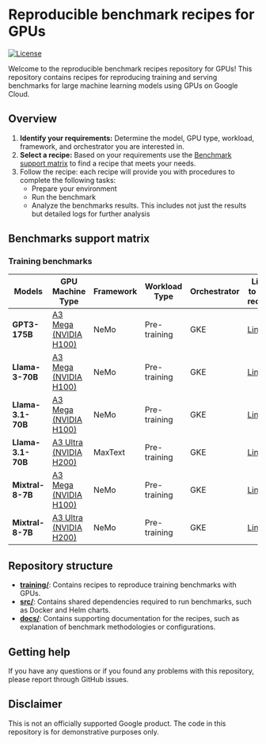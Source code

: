 
# Reproducible benchmark recipes for GPUs

[![License](https://img.shields.io/badge/License-Apache%202.0-blue.svg)](LICENSE)

Welcome to the reproducible benchmark recipes repository for GPUs! This repository contains recipes for reproducing training and serving benchmarks for large machine learning models using GPUs on Google Cloud.

## Overview

1. **Identify your requirements:** Determine the model, GPU type, workload, framework, and orchestrator you are interested in.
2. **Select a recipe:** Based on your requirements use the [Benchmark support matrix](#benchmarks-support-matrix) to find a recipe that meets your needs.
3. Follow the recipe: each recipe will provide you with procedures to complete the following tasks:
   * Prepare your environment
   * Run the benchmark
   * Analyze the benchmarks results. This includes not just the results but detailed logs for further analysis

## Benchmarks support matrix

### Training benchmarks

| Models           | GPU Machine Type | Framework | Workload Type       | Orchestrator | Link to the recipe |
| ---------------- | ---------------- | --------- | ------------------- | ------------ | ------------------ |
| **GPT3-175B**       | [A3 Mega (NVIDIA H100)](https://cloud.google.com/compute/docs/accelerator-optimized-machines#a3-mega-vms)    | NeMo  | Pre-training   | GKE          | [Link](./training/a3mega/gpt3-175b/nemo-pretraining-gke/README.md)              |
| **Llama-3-70B**     | [A3 Mega (NVIDIA H100)](https://cloud.google.com/compute/docs/accelerator-optimized-machines#a3-mega-vms)    | NeMo  | Pre-training   | GKE          | [Link](./training/a3mega/llama-3-70b/nemo-pretraining-gke/README.md)            |
| **Llama-3.1-70B**    | [A3 Mega (NVIDIA H100)](https://cloud.google.com/compute/docs/accelerator-optimized-machines#a3-mega-vms)    | NeMo  | Pre-training   | GKE          | [Link](./training/a3mega/llama-3.1-70b/nemo-pretraining-gke/README.md)            |
| **Llama-3.1-70B**     | [A3 Ultra (NVIDIA H200)](https://cloud.google.com/compute/docs/accelerator-optimized-machines#a3-vms)    | MaxText  | Pre-training   | GKE          | [Link](./training/a3ultra/llama-3.1-70b/maxtext-pretraining-gke/README.md)  
| **Mixtral-8-7B**     | [A3 Mega (NVIDIA H100)](https://cloud.google.com/compute/docs/accelerator-optimized-machines#a3-mega-vms)    | NeMo  | Pre-training   | GKE          | [Link](./training/a3mega/mixtral-8x7b/nemo-pretraining-gke/README.md)            |
| **Mixtral-8-7B**     | [A3 Ultra (NVIDIA H200)](https://cloud.google.com/compute/docs/accelerator-optimized-machines#a3-vms)    | NeMo  | Pre-training   | GKE          | [Link](./training/a3ultra/mixtral-8x7b/nemo-pretraining-gke/README.md)            |

## Repository structure

* **[training/](./training)**: Contains recipes to reproduce training benchmarks with GPUs.
* **[src/](./src)**: Contains shared dependencies required to run benchmarks, such as Docker and Helm charts.
* **[docs/](./docs)**: Contains supporting documentation for the recipes, such as explanation of benchmark methodologies or configurations.

## Getting help

If you have any questions or if you found any problems with this repository, please report through GitHub issues.

## Disclaimer

This is not an officially supported Google product. The code in this repository is for demonstrative purposes only.


